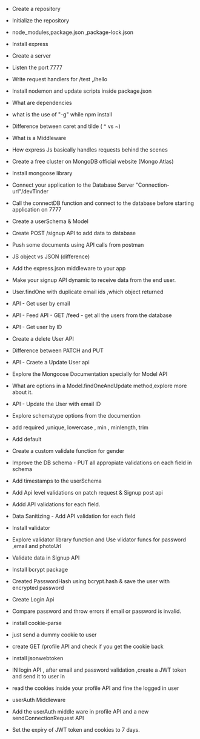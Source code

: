 - Create a repository 
- Initialize the repository 
- node_modules,package.json ,package-lock.json 
- Install express
- Create a server
- Listen the port 7777
- Write request handlers for /test ,/hello
- Install nodemon and update scripts inside package.json
- What are dependencies 
- what is the use of "-g" while npm install 
- Difference between caret and tilde ( ^ vs ~)

- What is a Middleware
- How express Js basically handles requests  behind the scenes 


- Create a free cluster on MongoDB official website (Mongo Atlas)
- Install mongoose library
- Connect your application to the Database Server "Connection-url"/devTinder
- Call the connectDB function and connect to the database before starting application on 7777 

- Create a userSchema & Model
- Create  POST /signup API to add data to database
- Push some documents using API calls from postman

- JS object vs JSON (difference)
- Add the express.json middleware to your app
- Make your signup API dynamic to receive data from the end user.

- User.findOne with duplicate email ids ,which object returned 
- API - Get user by email 
- API - Feed API - GET /feed - get all the users from the database
- API - Get user by ID
- Create a delete User API
- Difference between PATCH and PUT
- API - Craete a Update User api 
- Explore the Mongoose Documentation specially for Model API
- What are options in a Model.findOneAndUpdate method,explore more about it.
- API - Update the User with email ID

- Explore schematype options from the documention
- add required ,unique, lowercase , min , minlength, trim
- Add default
- Create a custom validate function for gender
- Improve the DB schema - PUT all appropiate validations on each field in schema
- Add timestamps to the userSchema
- Add Api level validations on patch request & Signup post api
- Addd API validations for each field.

- Data Sanitizing - Add API validation for each field
- Install validator
- Explore validator library function and Use vlidator funcs for password ,email and photoUrl 

- Validate data in Signup API
- Install bcrypt package
- Created PasswordHash using bcrypt.hash & save the user with encrypted password

- Create Login Api
- Compare password and throw errors if email or password is invalid.

- install cookie-parse
- just send a dummy cookie to user
- create GET /profile API and check if you get the cookie back
- install jsonwebtoken
- IN login API , after email and password validation ,create a JWT token and send it to user in 
- read the cookies inside your profile API and fine the logged in user

- userAuth Middleware
- Add the userAuth middle ware in profile API and a new sendConnectionRequest API
- Set the expiry of JWT token and cookies to 7 days.